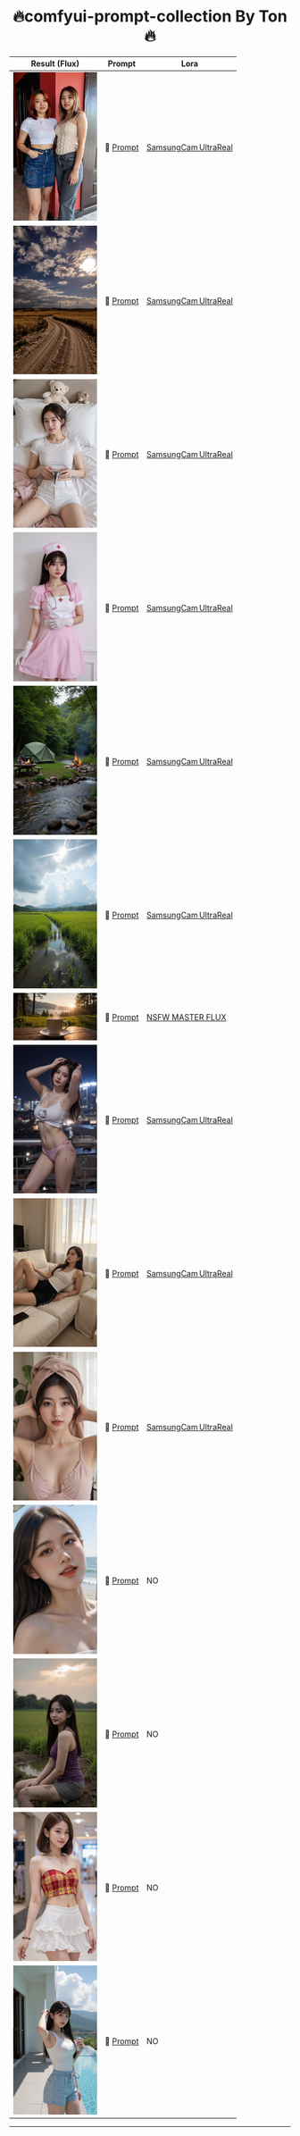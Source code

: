 
<h1 align="center">🔥comfyui-prompt-collection By Ton🔥</h1>

| Result (Flux)      | Prompt                                                                                                                                         |    Lora                      |
|--------------|---------------------------------------------------------------------------------------------------------------------------------------------------------|-------------------------------|
| <img src="/asset/ComfyUI_00020_.png" width="150" />      | 🤗 [Prompt](prompt/Two%20young%20Asian%20women.md)      | [SamsungCam UltraReal](https://civitai.green/models/1551668/samsungcam-ultrareal?modelVersionId=1755780)
| <img src="/asset/ComfyUI_00019_.png" width="150" /> | 🤗 [Prompt](prompt/Full%20shot%20of%20road%20at%20night%20under%20a%20bright%20full%20moon.md)  | [SamsungCam UltraReal](https://civitai.green/models/1551668/samsungcam-ultrareal?modelVersionId=1755780)
| <img src="/asset/ComfyUI_00014_.png" width="150" /> | 🤗 [Prompt](prompt/Young%20woman%2C%20late%20teens%20to%20early%20twenties.md) | [SamsungCam UltraReal](https://civitai.green/models/1551668/samsungcam-ultrareal?modelVersionId=1755780)
| <img src="/asset/ComfyUI_00013_.png" width="150" /> | 🤗 [Prompt](prompt/pink%20nurse%20costume.md)       | [SamsungCam UltraReal](https://civitai.green/models/1551668/samsungcam-ultrareal?modelVersionId=1755780)
| <img src="/asset/ComfyUI_00009_.png" width="150" />  | 🤗 [Prompt](prompt/%608K%20high%20resolution%20digital%20footage%20of%20A%20serene%20camping.md)  | [SamsungCam UltraReal](https://civitai.green/models/1551668/samsungcam-ultrareal?modelVersionId=1755780)
| <img src="/asset/ComfyUI_00008_.png" width="150" />   | 🤗 [Prompt](prompt/8K%20high%20resolution%20digital%20footage%20of%20a%20rice%20field%20full.md)       | [SamsungCam UltraReal](https://civitai.green/models/1551668/samsungcam-ultrareal?modelVersionId=1755780)
| <img src="/asset/ComfyUI_00002_.png" width="150" />     | 🤗 [Prompt](prompt/a%20serene%20morning%20landscape%20scene%20featuring%20soft%20golden%20sunlight.md)      | [NSFW MASTER FLUX](https://civitai.com/models/667086/nsfw-master-flux?modelVersionId=746602)
| <img src="/asset/ComfyUI_00034_.png" width="150" />     | 🤗 [Prompt](prompt/High-resolution%20artistic%20portrait%20of%20a%20full-length%20Asian%20woma.md)      | [SamsungCam UltraReal](https://civitai.green/models/1551668/samsungcam-ultrareal?modelVersionId=1755780)
| <img src="/asset/ComfyUI_00033_.png" width="150" />   | 🤗 [Prompt](prompt/beautiful%20woman%2C%20brown%20hair%2C%20wearing%20white%20tank%20top.md)      | [SamsungCam UltraReal](https://civitai.green/models/1551668/samsungcam-ultrareal?modelVersionId=1755780)
| <img src="/asset/ComfyUI_00031_.png" width="150" />   | 🤗 [Prompt](prompt/indoor%20portrait%20of%20a%20young%20woman%20with%20fair%20skin.md)      | [SamsungCam UltraReal](https://civitai.green/models/1551668/samsungcam-ultrareal?modelVersionId=1755780)
| <img src="/asset/ComfyUI_00028_.png" width="150" />     | 🤗 [Prompt](prompt/A%20free-spirited%20Japanese%20beauty%20with%20long%20brown%20hair.md)      | NO
| <img src="/asset/ComfyUI_00027_.png" width="150" />   | 🤗 [Prompt](prompt/High%20definition%20artistic%20portrait%20of%20a%20young%20Thai%20woman.md)      | NO
| <img src="/asset/ComfyUI_00026_.png" width="150" />    | 🤗 [Prompt](prompt/A%20masterpiece%2C%208k%20portrait%20realistic%20photograph.md)      | NO
| <img src="/asset/ComfyUI_00025_.png" width="150" />     | 🤗 [Prompt](prompt/High%20resolution%20full%20body%20artist%20portrait%20of%20a%20beautiful%20Asian%20woman.md)      | NO


-----------------------------------------------------------------------------------------

